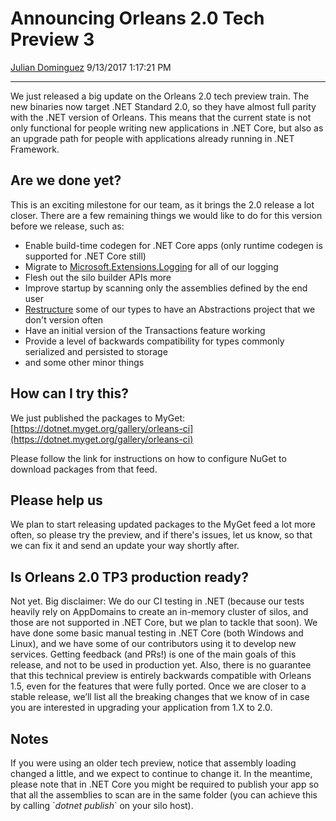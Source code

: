Announcing Orleans 2.0 Tech Preview 3
=====================================

[Julian Dominguez](https://github.com/jdom)
9/13/2017 1:17:21 PM

* * * * *

We just released a big update on the Orleans 2.0 tech preview train.
The new binaries now target .NET Standard 2.0, so they have almost full parity with the .NET version of Orleans.
This means that the current state is not only functional for people writing new applications in .NET Core, but also as an upgrade path for people with applications already running in .NET Framework.

Are we done yet?
----------------

This is an exciting milestone for our team, as it brings the 2.0 release a lot closer.
There are a few remaining things we would like to do for this version before we release, such as:

- Enable build-time codegen for .NET Core apps (only runtime codegen is supported for .NET Core still)
- Migrate to [Microsoft.Extensions.Logging](https://www.nuget.org/packages/Microsoft.Extensions.Logging/) for all of our logging
- Flesh out the silo builder APIs more
- Improve startup by scanning only the assemblies defined by the end user
- [Restructure](https://github.com/dotnet/orleans/issues/3353) some of our types to have an Abstractions project that we don't version often
- Have an initial version of the Transactions feature working
- Provide a level of backwards compatibility for types commonly serialized and persisted to storage
- and some other minor things

How can I try this?
-------------------

We just published the packages to MyGet: [https://dotnet.myget.org/gallery/orleans-ci](https://dotnet.myget.org/gallery/orleans-ci)

Please follow the link for instructions on how to configure NuGet to download packages from that feed.

Please help us
--------------

We plan to start releasing updated packages to the MyGet feed a lot more often, so please try the preview, and if there's issues, let us know, so that we can fix it and send an update your way shortly after.

Is Orleans 2.0 TP3 production ready?
------------------------------------

Not yet. 
Big disclaimer: We do our CI testing in .NET (because our tests heavily rely on AppDomains to create an in-memory cluster of silos, and those are not supported in .NET Core, but we plan to tackle that soon).
We have done some basic manual testing in .NET Core (both Windows and Linux), and we have some of our contributors using it to develop new services.
Getting feedback (and PRs!) is one of the main goals of this release, and not to be used in production yet.
Also, there is no guarantee that this technical preview is entirely backwards compatible with Orleans 1.5, even for the features that were fully ported.
Once we are closer to a stable release, we’ll list all the breaking changes that we know of in case you are interested in upgrading your application from 1.X to 2.0.

Notes
-----

If you were using an older tech preview, notice that assembly loading changed a little, and we expect to continue to change it.
In the meantime, please note that in .NET Core you might be required to publish your app so that all the assemblies to scan are in the same folder (you can achieve this by calling \`*dotnet publish*\` on your silo host).
